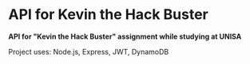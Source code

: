 # API for Kevin the Hack Buster

**API for "Kevin the Hack Buster" assignment while studying at UNISA**

Project uses: Node.js, Express, JWT, DynamoDB
